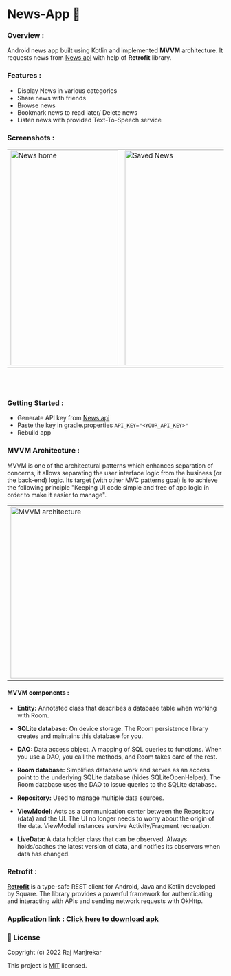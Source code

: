 # News-App 📰

### Overview :
Android news app built using Kotlin and implemented **MVVM** architecture. It requests news from <a href="https://newsapi.org/">News api</a> with help of  **Retrofit** library.

### Features :
* Display News in various categories 
* Share news with friends
* Browse news
* Bookmark news to read later/ Delete news
* Listen news with provided Text-To-Speech service

 ### Screenshots : 
 
 <table align="center">
  <tr>
    <td><img src="https://github.com/Raj-m01/News-App/blob/master/screenshots/mainactivity.jpeg" alt="News home" width=250px height=500px></td>
    <td><img src="https://github.com/Raj-m01/News-App/blob/master/screenshots/read%20news%20activity.jpeg" alt="Saved News" style="width:250px;height:500px;"></td>
    <td><img src="https://github.com/Raj-m01/News-App/blob/master/screenshots/saved%20news%20activity.jpeg" alt="Image - news sharing" style="width:250px;height:500px;"></td>
  </tr>
   
</table><br><br>

### Getting Started :

 * Generate API key from <a href="https://newsapi.org/">News api</a>
 *  Paste the key in gradle.properties
 ````API_KEY="<YOUR_API_KEY>" ````
 * Rebuild app


### MVVM Architecture : 

MVVM is one of the architectural patterns which enhances separation of concerns, it allows separating the user interface logic from the business (or the back-end) logic. Its target (with other MVC patterns goal) is to achieve the following principle "Keeping UI code simple and free of app logic in order to make it easier to manage".

<table align="center" cellpadding="0" cellspacing="0" border="0" width="100%">
<tr><td >
<img style="width:600px;height:400px;" src="https://miro.medium.com/max/875/1*itYWsxQTfq7xTuvIMrVhYg.png" alt="MVVM architecture">
</td></tr>
</table>


#### MVVM components : 

* **Entity:** Annotated class that describes a database table when working with Room.

 * **SQLite database:** On device storage. The Room persistence library creates and maintains this database for you.

 * **DAO:** Data access object. A mapping of SQL queries to functions. When you use a DAO, you call the methods, and Room takes care of the rest.

 * **Room database:** Simplifies database work and serves as an access point to the underlying SQLite database (hides SQLiteOpenHelper). The Room database uses the DAO to issue queries to the SQLite database.

 * **Repository:** Used to manage multiple data sources.

 * **ViewModel:** Acts as a communication center between the Repository (data) and the UI. The UI no longer needs to worry about the origin of the data. ViewModel instances survive Activity/Fragment recreation.

 * **LiveData:** A data holder class that can be observed. Always holds/caches the latest version of data, and notifies its observers when data has changed.
 
 
### Retrofit : 
<a href="https://square.github.io/retrofit/"><b>Retrofit</b></a> is a type-safe REST client for Android, Java and Kotlin developed by Square. The library provides a powerful framework for authenticating and interacting with APIs and sending network requests with OkHttp.

### Application link : <a href="https://github.com/Raj-m01/News-App/blob/master/apk/News.apk">**Click here to download apk**</a>

### 📝 License 

Copyright (c) 2022 Raj Manjrekar

This project is [MIT](https://github.com/Raj-m01/News-App/blob/master/License) licensed.
